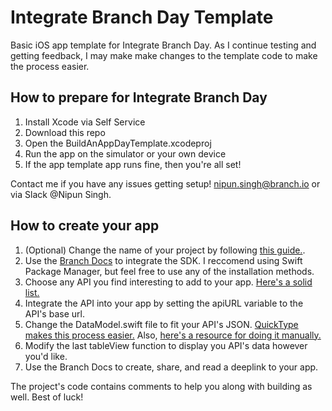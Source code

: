 # Integrate Branch Day Template
Basic iOS app template for Integrate Branch Day. As I continue testing and getting feedback, I may make make changes to the template code to make the process easier. 

## How to prepare for Integrate Branch Day
1. Install Xcode via Self Service
2. Download this repo
3. Open the BuildAnAppDayTemplate.xcodeproj
4. Run the app on the simulator or your own device
5. If the app template app runs fine, then you're all set!

Contact me if you have any issues getting setup! 
nipun.singh@branch.io or via Slack @Nipun Singh.

## How to create your app
1. (Optional) Change the name of your project by following [this guide.](https://stackoverflow.com/questions/33370175/how-do-i-completely-rename-my-xcode-project-i-e-inclusive-of-folders).
2. Use the [Branch Docs](https://help.branch.io/developers-hub/docs/ios-basic-integration) to integrate the SDK. I reccomend using Swift Package Manager, but feel free to use any of the installation methods. 
3. Choose any API you find interesting to add to your app. [Here's a solid list.](https://github.com/public-apis/public-apis)
4. Integrate the API into your app by setting the apiURL variable to the API's base url.
5. Change the DataModel.swift file to fit your API's JSON. [QuickType makes this process easier.](https://app.quicktype.io/) Also, [here's a resource for doing it manually.](https://www.hackingwithswift.com/example-code/language/how-to-convert-json-into-swift-objects-using-codable) 
6. Modify the last tableView function to display you API's data however you'd like.
7. Use the Branch Docs to create, share, and read a deeplink to your app. 

The project's code contains comments to help you along with building as well. Best of luck!
